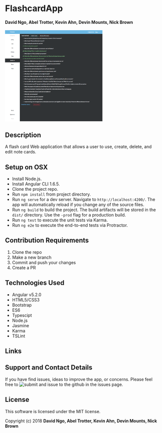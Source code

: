 # FlashcardApp



#### David Ngo, Abel Trotter, Kevin Ahn, Devin Mounts,  Nick Brown

<img height="300" src="src/assets/Screen%20Shot%20.png">


## Description


A flash card Web application that allows a user to use, create, delete, and edit note cards.



## Setup on OSX


* Install Node.js.
* Install Angular CLI 1.6.5.
* Clone the project repo.
* Run `npm install` from project directory.
* Run `ng serve` for a dev server. Navigate to `http://localhost:4200/`. The app will automatically reload if you change any of the source files.
* Run `ng build` to build the project. The build artifacts will be stored in the `dist/` directory. Use the `-prod` flag for a production build.
* Run `ng test` to execute the unit tests via Karma.
* Run `ng e2e` to execute the end-to-end tests via Protractor.

## Contribution Requirements


1. Clone the repo
1. Make a new branch
1. Commit and push your changes
1. Create a PR


## Technologies Used

* Angular v5.2.0
* HTML5/CSS3
* Bootstrap
* ES6
* Typescipt
* Node.js
* Jasmine
* Karma
* TSLint

## Links

## Support and Contact Details



If you have find issues, ideas to improve the app, or concerns.  Please feel free to ![submit and issue to the github in the issues page.](/issues)

## License




This software is licensed under the MIT license.

Copyright (c) 2018 **David Ngo, Abel Trotter, Kevin Ahn, Devin Mounts,  Nick Brown**

